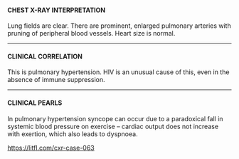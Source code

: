 #### CHEST X-RAY INTERPRETATION
Lung fields are clear. There are prominent, enlarged pulmonary arteries with pruning of peripheral blood vessels. Heart size is normal.

---------------
#### CLINICAL CORRELATION
This is pulmonary hypertension. HIV is an unusual cause of this, even in the absence of immune suppression.

---------------
#### CLINICAL PEARLS
In pulmonary hypertension syncope can occur due to a paradoxical fall in systemic blood pressure on exercise – cardiac output does not increase with exertion, which also leads to dyspnoea.


<https://litfl.com/cxr-case-063>